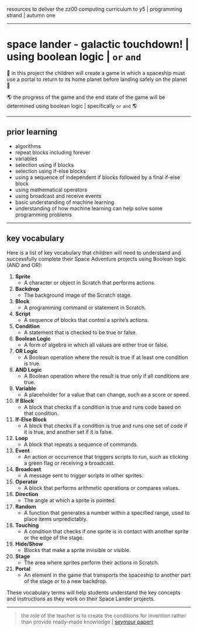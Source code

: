 resources to deliver the zz00 computing curriculum to y5 | programming strand | autumn one

---

# space lander - galactic touchdown! | using boolean logic | `or` `and`

🚀 in this project the children will create a game in which a spaceship must use a portal to return to its home planet before landing safely on the planet 🚀

🌎 the progress of the game and the end state of the game will be determined using boolean logic | specifically `or` `and` 🌎

---

## prior learning

- algorithms
- repeat blocks including forever
- variables
- selection using if blocks
- selection using if-else blocks
- using a sequence of independent if blocks followed by a final if-else block
- using mathematical operators
- using broadcast and receive events
- basic understanding of machine learning
- understanding of how machine learning can help solve some programming problems

---

## key vocabulary

Here is a list of key vocabulary that children will need to understand and successfully complete their Space Adventure projects using Boolean logic (AND and OR):

1. **Sprite**
   - A character or object in Scratch that performs actions.
2. **Backdrop**
   - The background image of the Scratch stage.
3. **Block**
   - A programming command or statement in Scratch.
4. **Script**
   - A sequence of blocks that control a sprite’s actions.
5. **Condition**
   - A statement that is checked to be true or false.
6. **Boolean Logic**
   - A form of algebra in which all values are either true or false.
7. **OR Logic**
   - A Boolean operation where the result is true if at least one condition is true.
8. **AND Logic**
   - A Boolean operation where the result is true only if all conditions are true.
9. **Variable**
    - A placeholder for a value that can change, such as a score or speed.
10. **If Block**
    - A block that checks if a condition is true and runs code based on that condition.
11. **If-Else Block**
    - A block that checks if a condition is true and runs one set of code if it is true, and another set if it is false.
12. **Loop**
    - A block that repeats a sequence of commands.
13. **Event**
    - An action or occurrence that triggers scripts to run, such as clicking a green flag or receiving a broadcast.
14. **Broadcast**
    - A message sent to trigger scripts in other sprites.
15. **Operator**
    - A block that performs arithmetic operations or compares values.
16. **Direction**
    - The angle at which a sprite is pointed.
17. **Random**
    - A function that generates a number within a specified range, used to place items unpredictably.
18. **Touching**
    - A condition that checks if one sprite is in contact with another sprite or the edge of the stage.
19. **Hide/Show**
    - Blocks that make a sprite invisible or visible.
20. **Stage**
    - The area where sprites perform their actions in Scratch.
21. **Portal**
    - An element in the game that transports the spaceship to another part of the stage or to a new backdrop.

These vocabulary terms will help students understand the key concepts and instructions as they work on their Space Lander projects.

---

> the role of the teacher is to create the conditions for invention rather than provide ready-made knowledge | [seymour papert](https://www.media.mit.edu/posts/the-seeds-that-seymour-sowed/)
